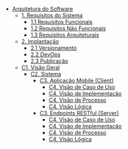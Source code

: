 * [Arquitetura do Software](HOME)
  * [1. Requisitos do Sistema](1.%20Requisitos%20do%20Sistema/HOME)
    * [1.1 Requisitos Funcionais](1.%20Requisitos%20do%20Sistema/1.1%20Requisitos%20Funcionais/HOME)
    * [1.2 Requisitos Não Funcionais](1.%20Requisitos%20do%20Sistema/1.2%20Requisitos%20N%C3%A3o%20Funcionais/HOME)
    * [1.3 Requisitos Arquiteturais](1.%20Requisitos%20do%20Sistema/1.3%20Requisitos%20Arquiteturais/HOME)
  * [2. Implantação](2.%20Implanta%C3%A7%C3%A3o/HOME)
    * [2.1 Versionamento](2.%20Implanta%C3%A7%C3%A3o/2.1%20Versionamento/HOME)
    * [2.2 DevOps](2.%20Implanta%C3%A7%C3%A3o/2.2%20DevOps/HOME)
    * [2.3 Publicação](2.%20Implanta%C3%A7%C3%A3o/2.3%20Publica%C3%A7%C3%A3o/HOME)
  * [C1. Visão Geral](C1.%20Vis%C3%A3o%20Geral/HOME)
    * [C2. Sistema](C1.%20Vis%C3%A3o%20Geral/C2.%20Sistema/HOME)
      * [C3. Aplicação Mobile (Client)](C1.%20Vis%C3%A3o%20Geral/C2.%20Sistema/C3.%20Aplica%C3%A7%C3%A3o%20Mobile%20(Client)/HOME)
        * [C4. Visão de Caso de Uso](C1.%20Vis%C3%A3o%20Geral/C2.%20Sistema/C3.%20Aplica%C3%A7%C3%A3o%20Mobile%20(Client)/C4.%20Vis%C3%A3o%20de%20Caso%20de%20Uso/HOME)
        * [C4. Visão de Implementação](C1.%20Vis%C3%A3o%20Geral/C2.%20Sistema/C3.%20Aplica%C3%A7%C3%A3o%20Mobile%20(Client)/C4.%20Vis%C3%A3o%20de%20Implementa%C3%A7%C3%A3o/HOME)
        * [C4. Visão de Processo](C1.%20Vis%C3%A3o%20Geral/C2.%20Sistema/C3.%20Aplica%C3%A7%C3%A3o%20Mobile%20(Client)/C4.%20Vis%C3%A3o%20de%20Processo/HOME)
        * [C4. Visão Lógica](C1.%20Vis%C3%A3o%20Geral/C2.%20Sistema/C3.%20Aplica%C3%A7%C3%A3o%20Mobile%20(Client)/C4.%20Vis%C3%A3o%20L%C3%B3gica/HOME)
      * [C3. Endpoints RESTful (Server)](C1.%20Vis%C3%A3o%20Geral/C2.%20Sistema/C3.%20Endpoints%20RESTful%20(Server)/HOME)
        * [C4. Visão de Caso de Uso](C1.%20Vis%C3%A3o%20Geral/C2.%20Sistema/C3.%20Endpoints%20RESTful%20(Server)/C4.%20Vis%C3%A3o%20de%20Caso%20de%20Uso/HOME)
        * [C4. Visão de Implementação](C1.%20Vis%C3%A3o%20Geral/C2.%20Sistema/C3.%20Endpoints%20RESTful%20(Server)/C4.%20Vis%C3%A3o%20de%20Implementa%C3%A7%C3%A3o/HOME)
        * [C4. Visão de Processo](C1.%20Vis%C3%A3o%20Geral/C2.%20Sistema/C3.%20Endpoints%20RESTful%20(Server)/C4.%20Vis%C3%A3o%20de%20Processo/HOME)
        * [C4. Visão Lógica](C1.%20Vis%C3%A3o%20Geral/C2.%20Sistema/C3.%20Endpoints%20RESTful%20(Server)/C4.%20Vis%C3%A3o%20L%C3%B3gica/HOME)
